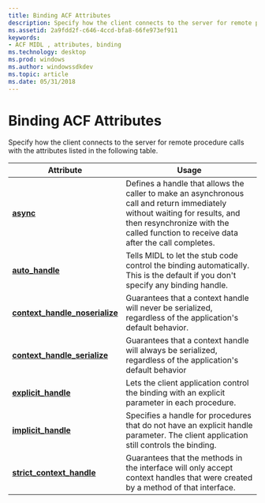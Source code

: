 ```yaml
---
title: Binding ACF Attributes
description: Specify how the client connects to the server for remote procedure calls with the attributes listed in the following table.
ms.assetid: 2a9fdd2f-c646-4ccd-bfa8-66fe973ef911
keywords:
- ACF MIDL , attributes, binding
ms.technology: desktop
ms.prod: windows
ms.author: windowssdkdev
ms.topic: article
ms.date: 05/31/2018
---
```


# Binding ACF Attributes

Specify how the client connects to the server for remote procedure calls with the attributes listed in the following table.



| Attribute                                                          | Usage                                                                                                                                                                                                              |
|--------------------------------------------------------------------|--------------------------------------------------------------------------------------------------------------------------------------------------------------------------------------------------------------------|
| [**async**](async.md)                                             | Defines a handle that allows the caller to make an asynchronous call and return immediately without waiting for results, and then resynchronize with the called function to receive data after the call completes. |
| [**auto\_handle**](auto-handle.md)                                | Tells MIDL to let the stub code control the binding automatically. This is the default if you don't specify any binding handle.                                                                                    |
| [**context\_handle\_noserialize**](context-handle-noserialize.md) | Guarantees that a context handle will never be serialized, regardless of the application's default behavior.                                                                                                       |
| [**context\_handle\_serialize**](context-handle-serialize.md)     | Guarantees that a context handle will always be serialized, regardless of the application's default behavior                                                                                                       |
| [**explicit\_handle**](explicit-handle.md)                        | Lets the client application control the binding with an explicit parameter in each procedure.                                                                                                                      |
| [**implicit\_handle**](implicit-handle.md)                        | Specifies a handle for procedures that do not have an explicit handle parameter. The client application still controls the binding.                                                                                |
| [**strict\_context\_handle**](strict-context-handle.md)           | Guarantees that the methods in the interface will only accept context handles that were created by a method of that interface.                                                                                     |



 

 

 




